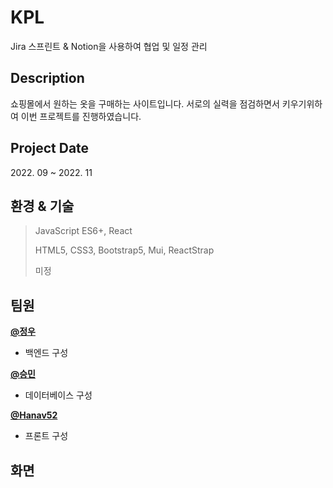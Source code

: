 # KPL
Jira 스프린트 & Notion을 사용하여 협업 및 일정 관리

  <h2>Description</h2>
  쇼핑몰에서 원하는 옷을 구매하는 사이트입니다. 서로의 실력을 점검하면서 키우기위하여 이번 프로젝트를 진행하였습니다.
  
  <br/>
  <h2>Project Date</h2>
  2022. 09 ~ 2022. 11<br>
  
  <h2>환경 & 기술</h2>

> JavaScript ES6+, React
> 
> HTML5, CSS3, Bootstrap5, Mui, ReactStrap
>
> 미정
  
## 팀원
<div>
      <a href="https://www.github.com/bestinwoo">
        <b>@정우</b>
      </a>
      <ul>
        <li>백엔드 구성</li>
      </ul>
      <a href="https://www.github.com/bestinwoo">
        <b>@승민</b>
      </a>
      <ul>
        <li>데이터베이스 구성</li>
      </ul>
      <a href="https://www.github.com/Hanav52">
        <b>@Hanav52</b>
      </a>
      <ul>
        <li>프론트 구성</li>
      </ul>
</div>

## 화면


